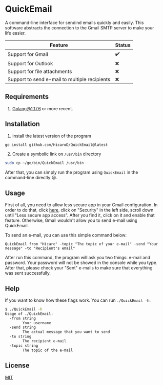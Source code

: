 # QuickEmail
A command-line interface for sendind emails quickly and easily. This software abstracts the connection to the Gmail SMTP server to make your life easier.

| Feature                                           | Status             |
|---------------------------------------------------|--------------------|
| Support for Gmail                                 | :heavy_check_mark: |
| Support for Outlook                               | :x:                |
| Support for file attachments                      | :x:                |
| Support to send e-mail to multiple recipients     | :x:                |

## Requirements

1. [Golang@1.17.6](https://go.dev/dl/) or more recent.

## Installation

1. Install the latest version of the program

```bash
go install github.com/HicaroD/QuickEmail@latest
```

2. Create a symbolic link on `/usr/bin` directory

```bash
sudo cp ~/go/bin/QuickEmail /usr/bin
```

After that, you can simply run the program using `QuickEmail` in the command-line directly :smiley:.

## Usage

First of all, you need to allow less secure app in your Gmail configuration. In order to do that, click [here](https://myaccount.google.com/), click on "Security" in the left side, scroll down until "Less secure app access". After you find it, click on it and enable that feature. Otherwise, Gmail wouldn't allow you to send e-mail using QuickEmail. 

To send an e-mail, you can use this simple command below:

```
QuickEmail from "Hicaro" -topic "The topic of your e-mail" -send "Your message" -to "Recipient's email"
```

After run this command, the program will ask you two things: e-mail and password. Your password will not be showed in the console while you type. After that, please check your "Sent" e-mails to make sure that everything was sent successfully.

## Help

If you want to know how these flags work. You can run `./QuickEmail -h`.

```bash
$ ./QuickEmail -h                                                                                      
Usage of ./QuickEmail:
  -from string
    	Your username
  -send string
    	The actual message that you want to send
  -to string
    	The recipient e-mail
  -topic string
    	The topic of the e-mail
```

## License
[MIT](./LICENSE)
